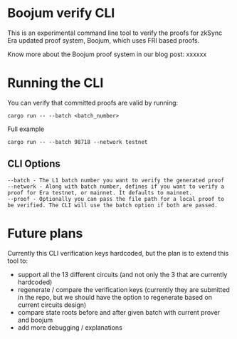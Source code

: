 # Boojum verify CLI

This is an experimental command line tool to verify the proofs for zkSync Era updated proof system, Boojum, which uses FRI based proofs.

Know more about the Boojum proof system in our blog post: xxxxxx

# Running the CLI

You can verify that committed proofs are valid by running:

```shell
cargo run -- --batch <batch_number>
```

Full example

```shell
cargo run -- --batch 98718 --network testnet
```

## CLI Options

```shell
--batch - The L1 batch number you want to verify the generated proof
--network - Along with batch number, defines if you want to verify a proof for Era testnet, or mainnet. It defaults to mainnet.
--proof - Optionally you can pass the file path for a local proof to be verified. The CLI will use the batch option if both are passed.
```

# Future plans

Currently this CLI verification keys hardcoded, but the plan is to extend this tool to:
* support all the 13 different circuits (and not only the 3 that are currently hardcoded)
* regenerate / compare the verification keys (currently they are submitted in the repo, but we should have the option to regenerate based on current circuits design)
* compare state roots before and after given batch with current prover and boojum
* add more debugging / explanations